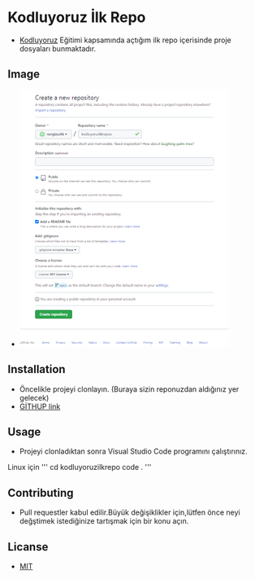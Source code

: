 # Kodluyoruz İlk Repo
- [Kodluyoruz](https://kodluyoruz.org/tr/kodluyoruz/) Eğitimi kapsamında açtığım ilk repo içerisinde proje dosyaları bunmaktadır.

## Image
- ![GiTHUP logo](githup.PNG)

## Installation
- Öncelikle projeyi clonlayın. (Buraya sizin reponuzdan aldığınız yer gelecek)
- [GİTHUP link](https://github.com/nergizcelik/kodluyoruzilkrepo)

## Usage
- Projeyi clonladıktan sonra Visual Studio Code programını çalıştırınız.

Linux için
'''
cd kodluyoruzilkrepo
code .
'''

## Contributing 
- Pull requestler kabul edilir.Büyük değişiklikler için,lütfen önce neyi değştimek istediğinize tartışmak için bir konu açın.

## Licanse
- [MIT](https://choosealicense.com/licenses/mit/)

